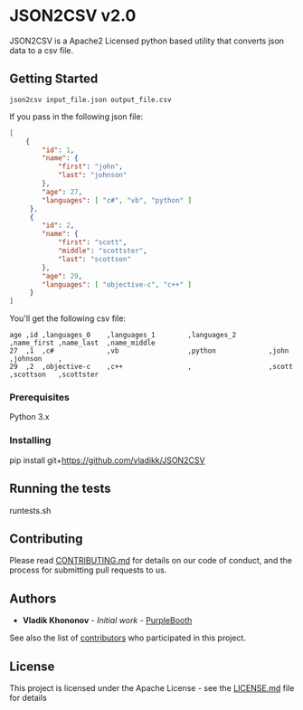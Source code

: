 # JSON2CSV v2.0

JSON2CSV is a Apache2 Licensed python based utility that converts json data to a csv file.

## Getting Started

```
json2csv input_file.json output_file.csv
```

If you pass in the following json file:
``` json
[
    {
        "id": 1,
        "name": {
            "first": "john",
            "last": "johnson"
        },
        "age": 27,
        "languages": [ "c#", "vb", "python" ]
     },
     {
        "id": 2,
        "name": {
            "first": "scott",
            "middle": "scottster",
            "last": "scottson"
        },
        "age": 29,
        "languages": [ "objective-c", "c++" ]
     }
]
```

You'll get the following csv file:
```
age ,id ,languages_0    ,languages_1        ,languages_2        ,name_first ,name_last  ,name_middle
27  ,1  ,c#             ,vb                 ,python             ,john       ,johnson    ,
29  ,2  ,objective-c    ,c++                ,                   ,scott      ,scottson   ,scottster
```

### Prerequisites

Python 3.x

### Installing

pip install git+https://github.com/vladikk/JSON2CSV

## Running the tests

runtests.sh

## Contributing

Please read [CONTRIBUTING.md](https://gist.github.com/PurpleBooth/b24679402957c63ec426) for details on our code of conduct, and the process for submitting pull requests to us.


## Authors

* **Vladik Khononov** - *Initial work* - [PurpleBooth](https://github.com/PurpleBooth)

See also the list of [contributors](https://github.com/vladikk/JSON2CSV/contributors) who participated in this project.

## License

This project is licensed under the Apache License - see the [LICENSE.md](LICENSE.md) file for details